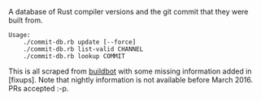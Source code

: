 A database of Rust compiler versions and the git commit that they were built
from.

```
Usage:
	./commit-db.rb update [--force]
	./commit-db.rb list-valid CHANNEL
	./commit-db.rb lookup COMMIT
```

This is all scraped from [buildbot](https://buildbot.rust-lang.org/) with some
missing information added in [fixups]. Note that nightly information is not
available before March 2016. PRs accepted :-p.
